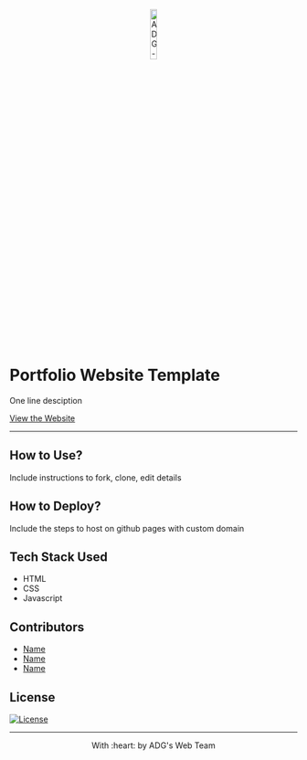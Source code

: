 <p align="center"><a href="http://www.adgvit.com" target="_blank">
<img src="https://i.postimg.cc/XYf7J1cX/adg-logo.png" title="ADG-VIT" alt="ADG-VIT" width="15%"></a>
</p>

# Portfolio Website Template
One line desciption

<a href="#">View the Website</a>

---
## How to Use?
Include instructions to fork, clone, edit details

## How to Deploy?
Include the steps to host on github pages with custom domain

## Tech Stack Used
- HTML
- CSS
- Javascript

## Contributors
- <a href="#">Name</a>
- <a href="#">Name</a>
- <a href="#">Name</a>

## License
[![License](http://img.shields.io/:license-mit-blue.svg?style=flat-square)](http://badges.mit-license.org)

---
<p align="center">
	With :heart: by ADG's Web Team
</p>
